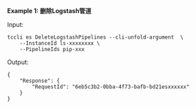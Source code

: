 **Example 1: 删除Logstash管道**



Input: 

```
tccli es DeleteLogstashPipelines --cli-unfold-argument  \
    --InstanceId ls-xxxxxxxx \
    --PipelineIds pip-xxx
```

Output: 
```
{
    "Response": {
        "RequestId": "6eb5c3b2-0bba-4f73-bafb-bd21esxxxxxx"
    }
}
```

